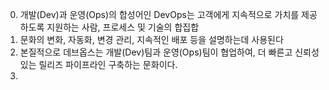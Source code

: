 0. 개발(Dev)과 운영(Ops)의 합성어인 DevOps는 고객에게 지속적으로 가치를 제공하도록 지원하는 사람, 프로세스 및 기술의 합집합
0. 문화의 변화, 자동화, 변경 관리, 지속적인 배포 등을 설명하는데 사용된다
0. 본질적으로 데브옵스는 개발(Dev)팀과 운영(Ops)팀이 협업하여, 더 빠른고 신뢰성있는 릴리즈 파이프라인 구축하는 문화이다.
0. 
